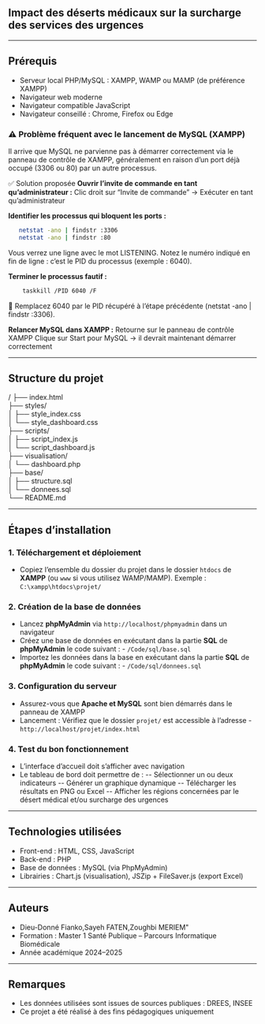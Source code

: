 ## Impact des déserts médicaux sur la surcharge des services des urgences

---

## Prérequis

- Serveur local PHP/MySQL : XAMPP, WAMP ou MAMP (de préférence XAMPP)
- Navigateur web moderne
- Navigateur compatible JavaScript
- Navigateur conseillé : Chrome, Firefox ou Edge

### ⚠️ Problème fréquent avec le lancement de MySQL (XAMPP)
Il arrive que MySQL ne parvienne pas à démarrer correctement via le panneau de contrôle de XAMPP, généralement en raison d’un port déjà occupé (3306 ou 80) par un autre processus.

✅ Solution proposée
**Ouvrir l’invite de commande en tant qu’administrateur :**
Clic droit sur “Invite de commande” → Exécuter en tant qu’administrateur

**Identifier les processus qui bloquent les ports :**
```bash
   netstat -ano | findstr :3306
   netstat -ano | findstr :80
```

Vous verrez une ligne avec le mot LISTENING. Notez le numéro indiqué en fin de ligne : c’est le PID du processus (exemple : 6040).

**Terminer le processus fautif :**
```bash
    taskkill /PID 6040 /F
```
🔁 Remplacez 6040 par le PID récupéré à l’étape précédente (netstat -ano | findstr :3306).

**Relancer MySQL dans XAMPP :**
Retourne sur le panneau de contrôle XAMPP
Clique sur Start pour MySQL → il devrait maintenant démarrer correctement


---

## Structure du projet

/
├── index.html  
├── styles/  
│   ├── style_index.css  
│   └── style_dashboard.css  
├── scripts/  
│   ├── script_index.js  
│   └── script_dashboard.js  
├── visualisation/  
│   └── dashboard.php  
├── base/  
│   ├── structure.sql  
│   └── donnees.sql  
└── README.md  

---

## Étapes d’installation

### 1. Téléchargement et déploiement

- Copiez l’ensemble du dossier du projet dans le dossier `htdocs` de **XAMPP** (ou `www` si vous utilisez WAMP/MAMP).
  Exemple : `C:\xampp\htdocs\projet/`

### 2. Création de la base de données

- Lancez **phpMyAdmin** via `http://localhost/phpmyadmin` dans un navigateur
- Créez une base de données en exécutant dans la partie **SQL** de **phpMyAdmin** le code suivant : - `/Code/sql/base.sql`
- Importez les données dans la base en exécutant dans la partie **SQL** de **phpMyAdmin** le code suivant :  - `/Code/sql/donnees.sql`

### 3. Configuration du serveur

- Assurez-vous que **Apache et MySQL** sont bien démarrés dans le panneau de XAMPP
- Lancement : Vérifiez que le dossier `projet/` est accessible à l’adresse - `http://localhost/projet/index.html`


### 4. Test du bon fonctionnement

- L’interface d’accueil doit s’afficher avec navigation
- Le tableau de bord doit permettre de :
  -- Sélectionner un ou deux indicateurs
  -- Générer un graphique dynamique
  -- Télécharger les résultats en PNG ou Excel
  -- Afficher les régions concernées par le désert médical et/ou surcharge des urgences

---

## Technologies utilisées

- Front-end : HTML, CSS, JavaScript
- Back-end : PHP
- Base de données : MySQL (via PhpMyAdmin)
- Librairies : Chart.js (visualisation), JSZip + FileSaver.js (export Excel)

---

## Auteurs

- Dieu-Donné Fianko,Sayeh FATEN,Zoughbi MERIEM" 
- Formation : Master 1 Santé Publique – Parcours Informatique Biomédicale  
- Année académique 2024–2025

---

## Remarques

- Les données utilisées sont issues de sources publiques : DREES, INSEE
- Ce projet a été réalisé à des fins pédagogiques uniquement


